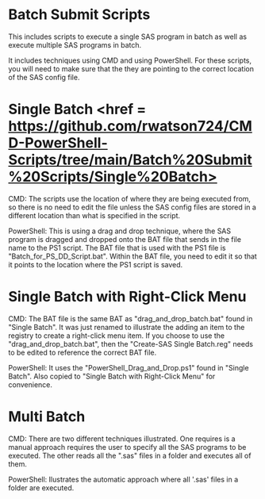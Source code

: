 # Batch Submit Scripts
This includes scripts to execute a single SAS program in batch as well as execute multiple SAS programs in batch.

It includes techniques using CMD and using PowerShell.  For these scripts, you will need to make sure that the they are pointing to the correct location of the SAS config file.

# Single Batch <href = https://github.com/rwatson724/CMD-PowerShell-Scripts/tree/main/Batch%20Submit%20Scripts/Single%20Batch>
CMD: The scripts use the location of where they are being executed from, so there is no need to edit the file unless the SAS config files are stored in a different location than what is specified in the script.

PowerShell: This is using a drag and drop technique, where the SAS program is dragged and dropped onto the BAT file that sends in the file name to the PS1 script.  The BAT file that is used with the PS1 file is "Batch_for_PS_DD_Script.bat".  Within the BAT file, you need to edit it so that it points to the location where the PS1 script is saved.

# Single Batch with Right-Click Menu
CMD: The BAT file is the same BAT as "drag_and_drop_batch.bat" found in "Single Batch".  It was just renamed to illustrate the adding an item to the registry to create a right-click menu item.  If you choose to use the "drag_and_drop_batch.bat", then the "Create-SAS Single Batch.reg" needs to be edited to reference the correct BAT file.

PowerShell: It uses the "PowerShell_Drag_and_Drop.ps1" found in "Single Batch". Also copied to "Single Batch with Right-Click Menu" for convenience.

# Multi Batch
CMD: There are two different techniques illustrated.  One requires is a manual approach requires the user to specify all the SAS programs to be executed.  The other reads all the ".sas" files in a folder and executes all of them.

PowerShell: Ilustrates the automatic approach where all '.sas' files in a folder are executed.
